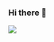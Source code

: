 ### Hi there 👋

<!--
**cldkfanl/cldkfanl** is a ✨ _special_ ✨ repository because its `README.md` (this file) appears on your GitHub profile.

Here are some ideas to get you started:

- 🔭 I’m currently working on ...
- 🌱 I’m currently learning ...
- 👯 I’m looking to collaborate on ...
- 🤔 I’m looking for help with ...
- 💬 Ask me about ...
- 📫 How to reach me: ...
- 😄 Pronouns: ...
- ⚡ Fun fact: ...
-->
<a href="https://probable-forger-6be.notion.site/96dcc94fea734943b9bb2984835ebbd0?pvs=4" target="_blank"><img src="https://img.shields.io/badge/뱃지레이블-배경색?style=social&logo=appveyor&logoColor=#000000"/></a>
